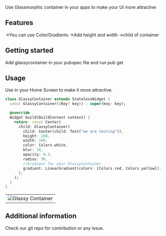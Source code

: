 <!-- 
This README describes the package. If you publish this package to pub.dev,
this README's contents appear on the landing page for your package.

For information about how to write a good package README, see the guide for
[writing package pages](https://dart.dev/guides/libraries/writing-package-pages). 

For general information about developing packages, see the Dart guide for
[creating packages](https://dart.dev/guides/libraries/create-library-packages)
and the Flutter guide for
[developing packages and plugins](https://flutter.dev/developing-packages). 
-->

Use Glassmorphic container in your apps to make your UI more attractive

## Features

->You can use Color/Gradients
->Add height and width
->child of container

## Getting started

Add glassycontainer in your pubspec file and run pub get
## Usage

Use in your Home Screen to make it more attractive.


```dart
class GlassyContainer extends StatelessWidget {
  const GlassyContainer({Key? key}) : super(key: key);

  @override
  Widget build(BuildContext context) {
    return  const Center(
      child: GlassyContainer(
        child: Center(child: Text("we are testing")),
        height: 200,
        width: 200,
        color: Colors.white,
        blur: 20,
        opacity: 0.3,
        radius: 30,
        //Gradient for your GlassyContainer
        gradient: LinearGradient(colors: [Colors.red, Colors.yellow]),
      ),
    );
  }
}
```

<table>
<tr>
<td>
<img src="https://drive.google.com/file/d/1l7R3jrusgNv10HCEdInhrVu0kVg0RuAO/view?usp=sharing" alt="Glassy Container">
</td>
</tr>
</table>

## Additional information

Check our git repo for contribution or any issue.
